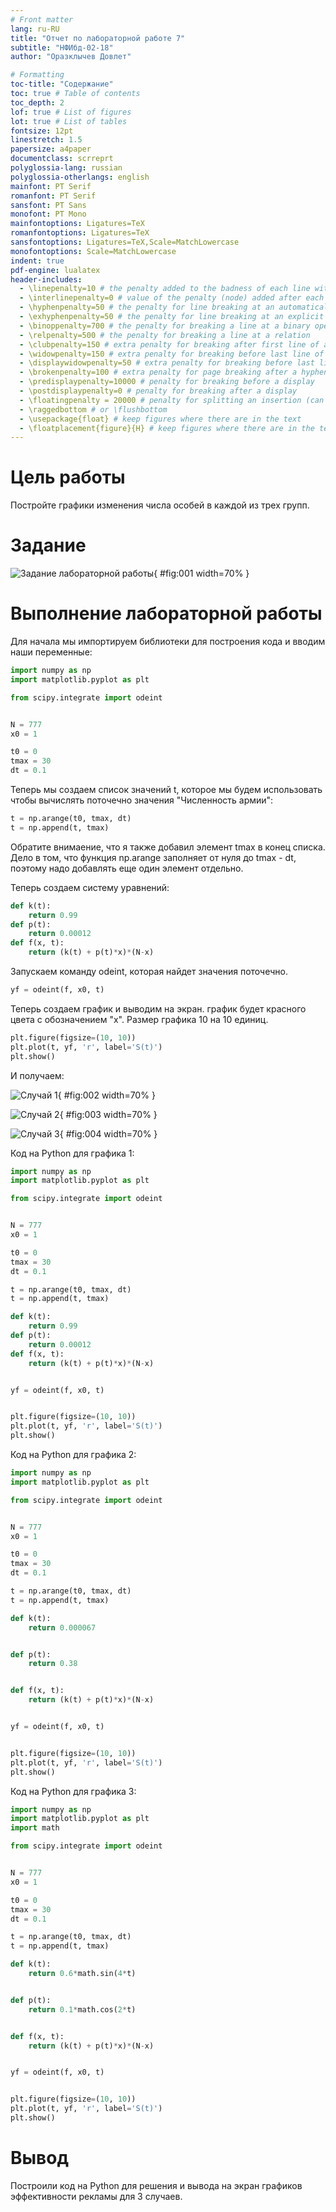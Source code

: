```yaml
---
# Front matter
lang: ru-RU
title: "Отчет по лабораторной работе 7"
subtitle: "НФИбд-02-18"
author: "Оразклычев Довлет"

# Formatting
toc-title: "Содержание"
toc: true # Table of contents
toc_depth: 2
lof: true # List of figures
lot: true # List of tables
fontsize: 12pt
linestretch: 1.5
papersize: a4paper
documentclass: scrreprt
polyglossia-lang: russian
polyglossia-otherlangs: english
mainfont: PT Serif
romanfont: PT Serif
sansfont: PT Sans
monofont: PT Mono
mainfontoptions: Ligatures=TeX
romanfontoptions: Ligatures=TeX
sansfontoptions: Ligatures=TeX,Scale=MatchLowercase
monofontoptions: Scale=MatchLowercase
indent: true
pdf-engine: lualatex
header-includes:
  - \linepenalty=10 # the penalty added to the badness of each line within a paragraph (no associated penalty node) Increasing the value makes tex try to have fewer lines in the paragraph.
  - \interlinepenalty=0 # value of the penalty (node) added after each line of a paragraph.
  - \hyphenpenalty=50 # the penalty for line breaking at an automatically inserted hyphen
  - \exhyphenpenalty=50 # the penalty for line breaking at an explicit hyphen
  - \binoppenalty=700 # the penalty for breaking a line at a binary operator
  - \relpenalty=500 # the penalty for breaking a line at a relation
  - \clubpenalty=150 # extra penalty for breaking after first line of a paragraph
  - \widowpenalty=150 # extra penalty for breaking before last line of a paragraph
  - \displaywidowpenalty=50 # extra penalty for breaking before last line before a display math
  - \brokenpenalty=100 # extra penalty for page breaking after a hyphenated line
  - \predisplaypenalty=10000 # penalty for breaking before a display
  - \postdisplaypenalty=0 # penalty for breaking after a display
  - \floatingpenalty = 20000 # penalty for splitting an insertion (can only be split footnote in standard LaTeX)
  - \raggedbottom # or \flushbottom
  - \usepackage{float} # keep figures where there are in the text
  - \floatplacement{figure}{H} # keep figures where there are in the text
---
```


# Цель работы

Постройте графики изменения числа особей в каждой из трех групп.

# Задание

![Задание лабораторной работы](image/1.png){ #fig:001 width=70% }


# Выполнение лабораторной работы

Для начала мы импортируем библиотеки для построения кода и вводим наши переменные: 

```Python
import numpy as np
import matplotlib.pyplot as plt

from scipy.integrate import odeint


N = 777
x0 = 1

t0 = 0
tmax = 30
dt = 0.1
```

Теперь мы создаем список значений t, которое мы будем использовать чтобы вычислять поточечно значения "Численность армии":

```Python
t = np.arange(t0, tmax, dt)
t = np.append(t, tmax)
```
Обратите внимаение, что я также добавил элемент tmax в конец списка. Дело в том, что функция np.arange заполняет от нуля до tmax - dt, поэтому надо добавлять еще один элемент отдельно.


Теперь создаем систему уравнений:
```Python
def k(t):
    return 0.99
def p(t):
    return 0.00012
def f(x, t):
    return (k(t) + p(t)*x)*(N-x)
```

Запускаем команду odeint, которая найдет значения поточечно.

```Python
yf = odeint(f, x0, t)
```

Теперь создаем график и выводим на экран.
график будет красного цвета с обозначением "x". Размер графика 10 на 10 единиц.

```Python
plt.figure(figsize=(10, 10))
plt.plot(t, yf, 'r', label='S(t)')
plt.show()
```

И получаем:

![Случай 1](image/2.png){ #fig:002 width=70% }


![Случай 2](image/3.png){ #fig:003 width=70% }


![Случай 3](image/4.png){ #fig:004 width=70% }




Код на Python для графика 1:
```Python
import numpy as np
import matplotlib.pyplot as plt

from scipy.integrate import odeint


N = 777
x0 = 1

t0 = 0
tmax = 30
dt = 0.1

t = np.arange(t0, tmax, dt)
t = np.append(t, tmax)

def k(t):
    return 0.99
def p(t):
    return 0.00012
def f(x, t):
    return (k(t) + p(t)*x)*(N-x)


yf = odeint(f, x0, t)


plt.figure(figsize=(10, 10))
plt.plot(t, yf, 'r', label='S(t)')
plt.show()
```

Код на Python для графика 2:
```Python
import numpy as np
import matplotlib.pyplot as plt

from scipy.integrate import odeint


N = 777
x0 = 1

t0 = 0
tmax = 30
dt = 0.1

t = np.arange(t0, tmax, dt)
t = np.append(t, tmax)

def k(t):
    return 0.000067


def p(t):
    return 0.38


def f(x, t):
    return (k(t) + p(t)*x)*(N-x)


yf = odeint(f, x0, t)


plt.figure(figsize=(10, 10))
plt.plot(t, yf, 'r', label='S(t)')
plt.show()

```

Код на Python для графика 3:
```Python
import numpy as np
import matplotlib.pyplot as plt
import math

from scipy.integrate import odeint


N = 777
x0 = 1

t0 = 0
tmax = 30
dt = 0.1

t = np.arange(t0, tmax, dt)
t = np.append(t, tmax)

def k(t):
    return 0.6*math.sin(4*t)


def p(t):
    return 0.1*math.cos(2*t)


def f(x, t):
    return (k(t) + p(t)*x)*(N-x)


yf = odeint(f, x0, t)


plt.figure(figsize=(10, 10))
plt.plot(t, yf, 'r', label='S(t)')
plt.show()
```

# Вывод

Построили код на Python для решения и вывода на экран графиков эффективности рекламы для 3 случаев.

